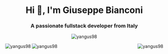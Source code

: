 <h1 align="center">Hi 👋, I'm Giuseppe Bianconi</h1>
<h3 align="center">A passionate fullstack developer from Italy</h3>
<p align="center"><img align="center" src="https://komarev.com/ghpvc/?username=yangus98&label=Profile%20views&color=0e75b6&style=flat" alt="yangus98" /></p>
<img align="left" src="https://github-readme-stats.vercel.app/api?username=yangus98&show_icons=true&locale=en" alt="yangus98" />
<img align="right" src="https://github-readme-streak-stats.herokuapp.com/?user=yangus98&" alt="yangus98" />
<img align="center" src="https://github-readme-stats.vercel.app/api/top-langs?username=yangus98&show_icons=true&locale=en&layout=compact" alt="yangus98" />

